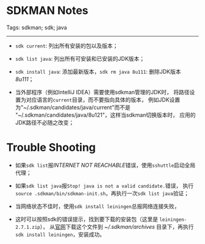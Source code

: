 # SDKMAN Notes
Tags: sdkman; sdk; java

------

* `sdk current`: 列出所有安装的包以及版本；

* `sdk list java`: 列出所有可安装和已安装的JDK版本；

* `sdk install java`: 添加最新版本，`sdk rm java 8u111`: 删除JDK版本*8u111*；

* 当外部程序（例如IntelliJ IDEA）需要使用sdkman管理的JDK时，
  将路径设置为对应语言的`current`目录，而不要指向具体的版本，
  例如JDK设置为"~/.sdkman/candidates/java/current"而不是
  "~/.sdkman/candidates/java/8u121"，这样当sdkman切换版本时，
  应用的JDK路径不必随之改变；

# Trouble Shooting

* 如果`sdk list`报*INTERNET NOT REACHABLE*错误，使用`sshuttle`启动全局代理；

* 如果`sdk list java`报`Stop! java is not a valid candidate.`错误，
  执行`source .sdkman/bin/sdkman-init.sh`，再执行一次`sdk list java`验证；

* 当网络状态不佳时，使用`sdk install leiningen`总报网络连接失败，
* 这时可以按照sdk的错误提示，找到要下载的安装包（这里是 `leiningen-2.7.1.zip`），
  从[官网](https://github.com/technomancy/leiningen)下载这个文件到
  *~/.sdkman/archives* 目录下，再执行`sdk install leiningen`，安装成功。
